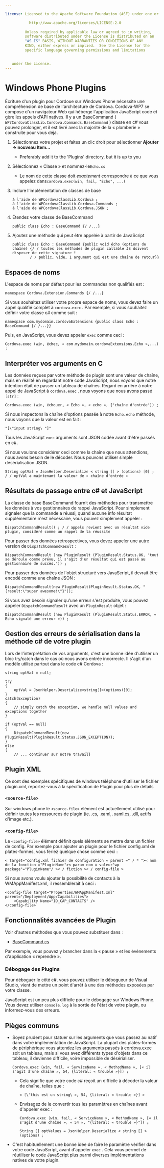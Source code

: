 ```yaml
---

license: Licensed to the Apache Software Foundation (ASF) under one or more contributor license agreements. See the NOTICE file distributed with this work for additional information regarding copyright ownership. The ASF licenses this file to you under the Apache License, Version 2.0 (the "License"); you may not use this file except in compliance with the License. You may obtain a copy of the License at

           http://www.apache.org/licenses/LICENSE-2.0
    
         Unless required by applicable law or agreed to in writing,
         software distributed under the License is distributed on an
         "AS IS" BASIS, WITHOUT WARRANTIES OR CONDITIONS OF ANY
         KIND, either express or implied.  See the License for the
         specific language governing permissions and limitations
    

   under the License.
---
```


# Windows Phone Plugins

Écriture d'un plugin pour Cordoue sur Windows Phone nécessite une compréhension de base de l'architecture de Cordova. Cordova-WP7 se compose d'un navigateur Web qui héberge l'application JavaScript code et gère les appels d'API natives. Il y a un BaseCommand ( `WP7CordovaClassLib.Cordova.Commands.BaseCommand` ) classe en c# vous pouvez prolonger, et il est livré avec la majorité de la « plomberie » construite pour vous déjà.

1.  Sélectionnez votre projet et faites un clic droit pour sélectionner **Ajouter → nouveau Item...**
    
    *   Preferably add it to the 'Plugins' directory, but it is up to you

2.  Sélectionnez « Classe » et nommez-le`Echo.cs`
    
    *   Le nom de cette classe doit *exactement* correspondre à ce que vous appelez dans`cordova.exec(win, fail, "Echo", ...)`

3.  Inclure l'implémentation de classes de base
    
        à l'aide de WPCordovaClassLib.Cordova ;
        à l'aide de WPCordovaClassLib.Cordova.Commands ;
        à l'aide de WPCordovaClassLib.Cordova.JSON ;
        

4.  Étendez votre classe de BaseCommand
    
        public class Echo : BaseCommand {/ /...}
        

5.  Ajoutez une méthode qui peut être appelée à partir de JavaScript
    
        public class Echo : BaseCommand {public void écho (options de chaîne) {/ / toutes les méthodes de plugin callable JS doivent disposer de cette signature !
                / / public, vide, 1 argument qui est une chaîne de retour}}
        

## Espaces de noms

L'espace de noms par défaut pour les commandes non qualifiés est :

    namespace Cordova.Extension.Commands {/ /...}
    

Si vous souhaitez utiliser votre propre espace de noms, vous devez faire un appel qualifié complet à `cordova.exec` . Par exemple, si vous souhaitez définir votre classe c# comme suit :

    namespace com.mydomain.cordovaExtensions {public class Echo : BaseCommand {/ /...}}
    

Puis, en JavaScript, vous devez appeler `exec` comme ceci :

    Cordova.exec (win, échec, « com.mydomain.cordovaExtensions.Echo »,...) ;
    

## Interpréter vos arguments en C

Les données reçues par votre méthode de plugin sont une valeur de chaîne, mais en réalité en regardant notre code JavaScript, nous voyons que notre intention était de passer un tableau de chaînes. Regard en arrière à notre appel de JavaScript à `cordova.exec` , nous voyons que nous avons passé `[str]` :

    Cordova.exec (win, échouer, « Echo », « echo », ["chaîne d'entrée"]) ;
    

Si nous inspectons la chaîne d'options passée à notre `Echo.echo` méthode, nous voyons que la valeur est en fait :

    "[\"input string\ "]"
    

Tous les JavaScript `exec` arguments sont JSON codée avant d'être passés en c#.

Si nous voulons considérer ceci comme la chaîne que nous attendions, nous avons besoin de le décoder. Nous pouvons utiliser simple désérialisation JSON.

    String optVal = JsonHelper.Deserialize < string [] > (options) [0] ;
    / / optVal a maintenant la valeur de « chaîne d'entrée »
    

## Résultats de passage entre c# et JavaScript

La classe de base BaseCommand fournit des méthodes pour transmettre les données à vos gestionnaires de rappel JavaScript. Pour simplement signaler que la commande a réussi, quand aucune info résultat supplémentaire n'est nécessaire, vous pouvez simplement appeler :

    DispatchCommandResult() ; / / appels revient avec un résultat vide plugin, considéré comme un rappel de la réussite
    

Pour passer des données rétrospectives, vous devez appeler une autre version de `DispatchCommandResult` :

    DispatchCommandResult (new PluginResult (PluginResult.Status.OK, "tout se déroule comme prévu, il s'agit d'un résultat qui est passé au gestionnaire de succès.")) ;
    

Pour passer des données de l'objet structuré vers JavaScript, il devrait être encodé comme une chaîne JSON :

    DispatchCommandResult(new PluginResult(PluginResult.Status.OK, "{result:\"super awesome!\"}"));
    

Si vous avez besoin signaler qu'une erreur s'est produite, vous pouvez appeler `DispatchCommandResult` avec un `PluginResult` objet :

    DispatchCommandResult (new PluginResult (PluginResult.Status.ERROR, « Echo signalé une erreur »)) ;
    

## Gestion des erreurs de sérialisation dans la méthode c# de votre plugin

Lors de l'interprétation de vos arguments, c'est une bonne idée d'utiliser un bloc try/catch dans le cas où nous avons entrée incorrecte. Il s'agit d'un modèle utilisé partout dans le code c# Cordova :

    string optVal = null;
    
    try
    {
        optVal = JsonHelper.Deserialize<string[]>(options)[0];
    }
    catch(Exception)
    {
        // simply catch the exception, we handle null values and exceptions together
    }
    
    if (optVal == null)
    {
        DispatchCommandResult(new PluginResult(PluginResult.Status.JSON_EXCEPTION));
    }
    else
    {
        // ... continuer sur notre travail}
    

## Plugin XML

Ce sont des exemples spécifiques de windows téléphone d'utiliser le fichier plugin.xml, reportez-vous à la spécification de Plugin pour plus de détails

### `<source-file>`

Sur windows phone le `<source-file>` élément est actuellement utilisé pour définir toutes les ressources de plugin (ie. .cs, .xaml,. xaml.cs, .dll, actifs d'image etc.).

### `<config-file>`

Le `<config-file>` élément définit quels éléments se mettre dans un fichier de config. Par exemple pour ajouter un plugin pour le fichier config.xml de plates-formes, vous feriez quelque chose comme ceci :

    < target="config.xml fichier de configuration « parent =" / * ">< nom de la fonction ="PluginName">< param nom = valeur"wp-package"="PluginName"/ >< / fiction >< / config-file >
    

Si nous avons voulu ajouter la possibilité de contacts à la WMAppManifest.xml, il ressemblerait à ceci :

    <config-file target="Properties/WMAppManifest.xml" parent="/Deployment/App/Capabilities">
        <Capability Name="ID_CAP_CONTACTS" />
    </config-file>
    

## Fonctionnalités avancées de Plugin

Voir d'autres méthodes que vous pouvez substituer dans :

*   [BaseCommand.cs][1]

 [1]: https://github.com/apache/cordova-wp7/blob/master/templates/standalone/cordovalib/Commands/BaseCommand.cs

Par exemple, vous pouvez y brancher dans la « pause » et les événements d'application « reprendre ».

### Débogage des Plugins

Pour déboguer le côté c#, vous pouvez utiliser le débogueur de Visual Studio, vient de mettre un point d'arrêt à une des méthodes exposées par votre classe.

JavaScript est un peu plus difficile pour le débogage sur Windows Phone. Vous devez utiliser `console.log` à la sortie de l'état de votre plugin, ou informez-vous des erreurs.

## Pièges communs

*   Soyez prudent pour statuer sur les arguments que vous passez au natif dans votre implémentation de JavaScript. La plupart des plates-formes de périphérique vous attendez les arguments passés à cordova.exec soit un tableau, mais si vous avez différents types d'objets dans ce tableau, il devienne difficile, voire impossible de désérialiser.
    
        Cordova.exec (win, fail, « ServiceName », « MethodName », [« il s'agit d'une chaîne », 54, {literal: « trouble »}]) ;
        
    
    *   Cela signifie que votre code c# reçoit un difficile à décoder la valeur de chaîne, telles que :
        
            « [\"this est un string\ », 54, {literal: « trouble »}] »
            
    
    *   Envisagez de le convertir tous les paramètres en chaînes avant d'appeler exec :
        
            Cordova.exec (win, fail, « ServiceName », « MethodName », [« il s'agit d'une chaîne », « 54 », "{literal: « trouble »}"]) ;
            
            String [] optValues = JsonHelper.Deserialize < string [] > (options) ;
            

*   C'est habituellement une bonne idée de faire le paramètre vérifier dans votre code JavaScript, avant d'appeler `exec` . Cela vous permet de réutiliser le code JavaScript plus parmi diverses implémentations natives de votre plugin.
